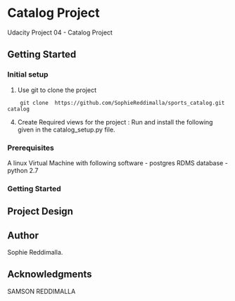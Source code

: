 # Catalog Project

Udacity Project 04 - Catalog Project

## Getting Started
### Initial setup
  1. Use git to clone the project
  ```shell
      git clone  https://github.com/SophieReddimalla/sports_catalog.git catalog
  ```

  4. Create Required views for the project : Run and install the following given in the catalog_setup.py file.
          
          
    
### Prerequisites
A linux Virtual Machine with following software 
    - postgres RDMS database
    - python 2.7 

 
### Getting Started



## Project Design


## Author 
Sophie Reddimalla.

## Acknowledgments
SAMSON REDDIMALLA


